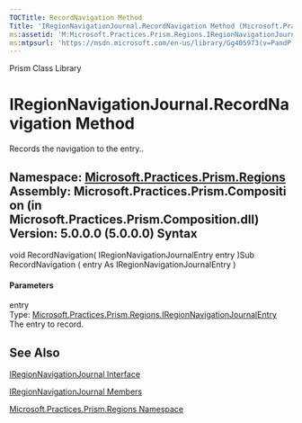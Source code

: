 ```yaml
---
TOCTitle: RecordNavigation Method
Title: 'IRegionNavigationJournal.RecordNavigation Method (Microsoft.Practices.Prism.Regions)'
ms:assetid: 'M:Microsoft.Practices.Prism.Regions.IRegionNavigationJournal.RecordNavigation(Microsoft.Practices.Prism.Regions.IRegionNavigationJournalEntry)'
ms:mtpsurl: 'https://msdn.microsoft.com/en-us/library/Gg405973(v=PandP.50)'
---
```


Prism Class Library

IRegionNavigationJournal.RecordNavigation Method
====================================================

Records the navigation to the entry..

**Namespace:** [Microsoft.Practices.Prism.Regions](https://msdn.microsoft.com/n:microsoft.practices.prism.regions)
**Assembly:** Microsoft.Practices.Prism.Composition (in Microsoft.Practices.Prism.Composition.dll) Version: 5.0.0.0 (5.0.0.0)
Syntax
------

<span id="syntaxToggle"></span>void RecordNavigation( IRegionNavigationJournalEntry entry )Sub RecordNavigation ( entry As IRegionNavigationJournalEntry )
#### Parameters

entry  
Type: [Microsoft.Practices.Prism.Regions.IRegionNavigationJournalEntry](https://msdn.microsoft.com/t:microsoft.practices.prism.regions.iregionnavigationjournalentry)
The entry to record.

See Also
--------


[IRegionNavigationJournal Interface](https://msdn.microsoft.com/t:microsoft.practices.prism.regions.iregionnavigationjournal)

[IRegionNavigationJournal Members](https://msdn.microsoft.com/allmembers.t:microsoft.practices.prism.regions.iregionnavigationjournal)

[Microsoft.Practices.Prism.Regions Namespace](https://msdn.microsoft.com/n:microsoft.practices.prism.regions)
